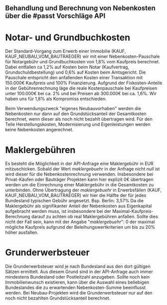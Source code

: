 ## Behandlung und Berechnung von Nebenkosten über die #passt Vorschläge API

# Notar- und Grundbuchkosten
Der Standard-Vorgang zum Erwerb einer Immobilie (KAUF, KAUF_NEUBAU_VOM_BAUTRAEGER) wir mit einer Nebenkosten-Pauschale für Notargebühr und Grundbuchkosten von 1,8% vom Kaufpreis berechnet.
Dabei entfallen ca 1,2% auf Kosten beim Notar (Kaufvertrag, Grundschuldbestellung) und 0,6% auf Kosten beim Amtsgericht. Die Pauschale entspricht den anfallenden Kosten einer Transaktion mit 150.000€ Kaufpreis und 100% Finanzierung.
Aufgrund der Fixkosten-Anteile in der Gebührenrechnung läge die reale Kostenpauschale bei Kaufpreisen unter 100.000€ bei ca. 2% und bei Preisen ab 300.000€ bei ca. 1,6%. Wir haben uns für 1,8% als Kompromiss entschieden.

Beim Verwendungszweck "eigenes Neubauvorhaben" werden die Nebenkosten nur dann auf den Grundstücksanteil der Gesamtkosten berechnet, wenn dieser als noch nicht bezahlt übertragen wird.
Für den Teile Herstellungskosten, Modernisierung und Eigenleistungen werden keine Nebenkosten angerechnet.

# Maklergebühren
Es besteht die Möglichkeit in der API-Anfrage eine Maklergebühr in EUR mitzuschicken. Sobald der Wert _maklergebuehr_ in der Anfrage nicht _null_ ist wird dieser für die Nebenkostenrechnung verwenden. Insbesondere bei Privat-Käufen oder Bauträger Projekten kann hier explizit 0€ übertragen werden um die Einrechnung einer Maklergebühr in die Gesamtkosten zu unterbinden.
Ohne Übertragung der _maklergebuehr_ in Erwerbsfällen (KAUF, KAUF_NEUBAU_VOM_BAUTRAEGER) wir hier die Hälfte der für jedes Bundesland typischen Gebühr angesetzt. Bsp. Berlin: 3,57%
Da die Maklergebühr als signifikanter Anteil der Nebenkosten aus Eigenkapital aufgebracht werden muss, ist insbesondere bei der Maximal-Kaufpreis-Berechnung darauf zu achten ob real Maklergebühren anfallen. Sollte dies nicht der Fall sein, kann mit der Angabe "_maklergebuehr_": 0 der maximal mögliche Kaufpreis aufgrund der Beleihungswertkriterien um bis zu 20% höher ausfallen. 

# Grunderwerbsteuer
Die Grunderwerbsteuer wird je nach Bundesland aus den dort gültigen Sätzen ermittelt. Aus diesem Grund sind in der API-Anfrage auch immer mindestens Bundesland oder Postleitzahl anzugeben. Sollte noch kein Immobilienwunsch existieren, kann über die Auswahl eines beliebigen Bundeslandes die zu erwartenden Nebenkosten-Summe beeinflusst werden.
Bei Neubau-Projekten wird die Grunderwerbsteuer nur auf den noch nicht bezahlten Grundstücksanteil berechnet.
